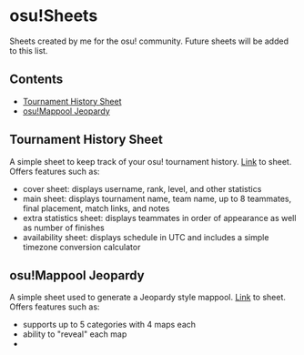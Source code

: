 # osu!Sheets
Sheets created by me for the osu! community. Future sheets will be added to this list.

## Contents
* [Tournament History Sheet](#tournament-history-sheet)
* [osu!Mappool Jeopardy](#osu!Mappool-jeopardy)

## Tournament History Sheet
A simple sheet to keep track of your osu! tournament history.
[Link](https://docs.google.com/spreadsheets/d/1hlngeWJaxbcC499_V0Yo2mcit6aaMAGq7Vcnq0dc4Lk/edit?usp=sharing) to sheet.
Offers features such as: 
- cover sheet: displays username, rank, level, and other statistics
- main sheet: displays tournament name, team name, up to 8 teammates, final placement, match links, and notes
- extra statistics sheet: displays teammates in order of appearance as well as number of finishes
- availability sheet: displays schedule in UTC and includes a simple timezone conversion calculator

## osu!Mappool Jeopardy
A simple sheet used to generate a Jeopardy style mappool.
[Link](https://docs.google.com/spreadsheets/d/1hGT_5y0W6SdcH4t9iBavzwZrwJbxLfXwEhxvzkKSg6o/edit?usp=sharing) to sheet.
Offers features such as:
- supports up to 5 categories with 4 maps each
- ability to "reveal" each map
- 
